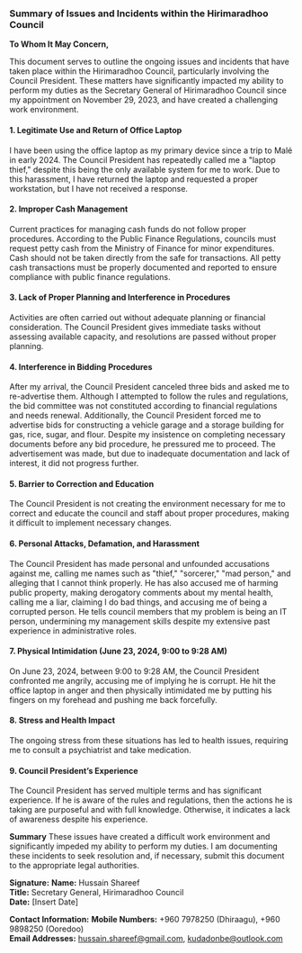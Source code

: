 

### Summary of Issues and Incidents within the Hirimaradhoo Council

**To Whom It May Concern,**

This document serves to outline the ongoing issues and incidents that have taken place within the Hirimaradhoo Council, particularly involving the Council President. These matters have significantly impacted my ability to perform my duties as the Secretary General of Hirimaradhoo Council since my appointment on November 29, 2023, and have created a challenging work environment.

#### 1. Legitimate Use and Return of Office Laptop
I have been using the office laptop as my primary device since a trip to Malé in early 2024. The Council President has repeatedly called me a "laptop thief," despite this being the only available system for me to work. Due to this harassment, I have returned the laptop and requested a proper workstation, but I have not received a response.

#### 2. Improper Cash Management
Current practices for managing cash funds do not follow proper procedures. According to the Public Finance Regulations, councils must request petty cash from the Ministry of Finance for minor expenditures. Cash should not be taken directly from the safe for transactions. All petty cash transactions must be properly documented and reported to ensure compliance with public finance regulations.

#### 3. Lack of Proper Planning and Interference in Procedures
Activities are often carried out without adequate planning or financial consideration. The Council President gives immediate tasks without assessing available capacity, and resolutions are passed without proper planning.

#### 4. Interference in Bidding Procedures
After my arrival, the Council President canceled three bids and asked me to re-advertise them. Although I attempted to follow the rules and regulations, the bid committee was not constituted according to financial regulations and needs renewal. Additionally, the Council President forced me to advertise bids for constructing a vehicle garage and a storage building for gas, rice, sugar, and flour. Despite my insistence on completing necessary documents before any bid procedure, he pressured me to proceed. The advertisement was made, but due to inadequate documentation and lack of interest, it did not progress further.

#### 5. Barrier to Correction and Education
The Council President is not creating the environment necessary for me to correct and educate the council and staff about proper procedures, making it difficult to implement necessary changes.

#### 6. Personal Attacks, Defamation, and Harassment
The Council President has made personal and unfounded accusations against me, calling me names such as "thief," "sorcerer," "mad person," and alleging that I cannot think properly. He has also accused me of harming public property, making derogatory comments about my mental health, calling me a liar, claiming I do bad things, and accusing me of being a corrupted person. He tells council members that my problem is being an IT person, undermining my management skills despite my extensive past experience in administrative roles.

#### 7. Physical Intimidation (June 23, 2024, 9:00 to 9:28 AM)
On June 23, 2024, between 9:00 to 9:28 AM, the Council President confronted me angrily, accusing me of implying he is corrupt. He hit the office laptop in anger and then physically intimidated me by putting his fingers on my forehead and pushing me back forcefully.

#### 8. Stress and Health Impact
The ongoing stress from these situations has led to health issues, requiring me to consult a psychiatrist and take medication.

#### 9. Council President’s Experience
The Council President has served multiple terms and has significant experience. If he is aware of the rules and regulations, then the actions he is taking are purposeful and with full knowledge. Otherwise, it indicates a lack of awareness despite his experience.

**Summary**
These issues have created a difficult work environment and significantly impeded my ability to perform my duties. I am documenting these incidents to seek resolution and, if necessary, submit this document to the appropriate legal authorities.

**Signature:**
**Name:** Hussain Shareef  
**Title:** Secretary General, Hirimaradhoo Council  
**Date:** [Insert Date]

**Contact Information:**
**Mobile Numbers:** +960 7978250 (Dhiraagu), +960 9898250 (Ooredoo)  
**Email Addresses:** hussain.shareef@gmail.com, kudadonbe@outlook.com
